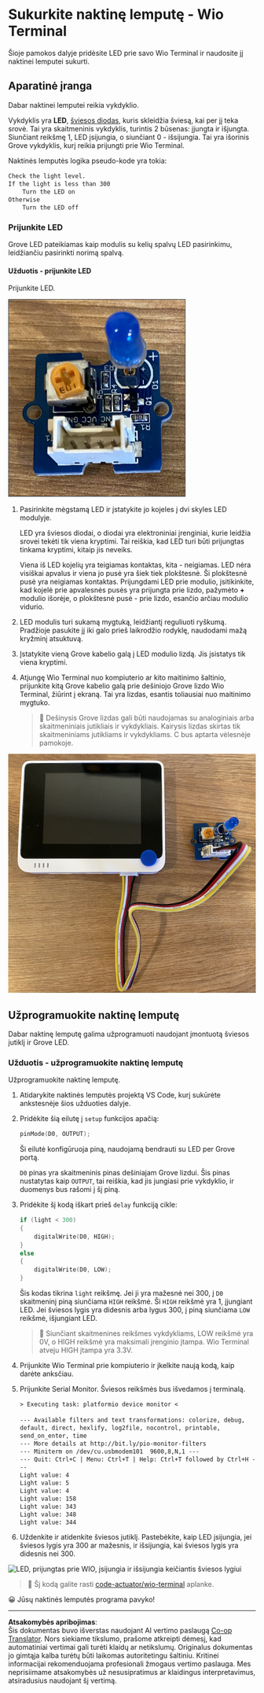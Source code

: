 <!--
CO_OP_TRANSLATOR_METADATA:
{
  "original_hash": "db44083b4dc6fb06eac83c4f16448940",
  "translation_date": "2025-08-28T20:09:34+00:00",
  "source_file": "1-getting-started/lessons/3-sensors-and-actuators/wio-terminal-actuator.md",
  "language_code": "lt"
}
-->
# Sukurkite naktinę lemputę - Wio Terminal

Šioje pamokos dalyje pridėsite LED prie savo Wio Terminal ir naudosite jį naktinei lemputei sukurti.

## Aparatinė įranga

Dabar naktinei lemputei reikia vykdyklio.

Vykdyklis yra **LED**, [šviesos diodas](https://wikipedia.org/wiki/Light-emitting_diode), kuris skleidžia šviesą, kai per jį teka srovė. Tai yra skaitmeninis vykdyklis, turintis 2 būsenas: įjungta ir išjungta. Siunčiant reikšmę 1, LED įsijungia, o siunčiant 0 - išsijungia. Tai yra išorinis Grove vykdyklis, kurį reikia prijungti prie Wio Terminal.

Naktinės lemputės logika pseudo-kode yra tokia:

```output
Check the light level.
If the light is less than 300
    Turn the LED on
Otherwise
    Turn the LED off
```

### Prijunkite LED

Grove LED pateikiamas kaip modulis su kelių spalvų LED pasirinkimu, leidžiančiu pasirinkti norimą spalvą.

#### Užduotis - prijunkite LED

Prijunkite LED.

![Grove LED](../../../../../translated_images/grove-led.6c853be93f473cf2c439cfc74bb1064732b22251a83cedf66e62f783f9cc1a79.lt.png)

1. Pasirinkite mėgstamą LED ir įstatykite jo kojeles į dvi skyles LED modulyje.

    LED yra šviesos diodai, o diodai yra elektroniniai įrenginiai, kurie leidžia srovei tekėti tik viena kryptimi. Tai reiškia, kad LED turi būti prijungtas tinkama kryptimi, kitaip jis neveiks.

    Viena iš LED kojelių yra teigiamas kontaktas, kita - neigiamas. LED nėra visiškai apvalus ir viena jo pusė yra šiek tiek plokštesnė. Ši plokštesnė pusė yra neigiamas kontaktas. Prijungdami LED prie modulio, įsitikinkite, kad kojelė prie apvalesnės pusės yra prijungta prie lizdo, pažymėto **+** modulio išorėje, o plokštesnė pusė - prie lizdo, esančio arčiau modulio vidurio.

1. LED modulis turi sukamą mygtuką, leidžiantį reguliuoti ryškumą. Pradžioje pasukite jį iki galo prieš laikrodžio rodyklę, naudodami mažą kryžminį atsuktuvą.

1. Įstatykite vieną Grove kabelio galą į LED modulio lizdą. Jis įsistatys tik viena kryptimi.

1. Atjungę Wio Terminal nuo kompiuterio ar kito maitinimo šaltinio, prijunkite kitą Grove kabelio galą prie dešiniojo Grove lizdo Wio Terminal, žiūrint į ekraną. Tai yra lizdas, esantis toliausiai nuo maitinimo mygtuko.

    > 💁 Dešinysis Grove lizdas gali būti naudojamas su analoginiais arba skaitmeniniais jutikliais ir vykdykliais. Kairysis lizdas skirtas tik skaitmeniniams jutikliams ir vykdykliams. C bus aptarta vėlesnėje pamokoje.

![Grove LED prijungtas prie dešiniojo lizdo](../../../../../translated_images/wio-led.265a1897e72d7f21c753257516a4b677d8e30ce2b95fee98189458b3275ba0a6.lt.png)

## Užprogramuokite naktinę lemputę

Dabar naktinę lemputę galima užprogramuoti naudojant įmontuotą šviesos jutiklį ir Grove LED.

### Užduotis - užprogramuokite naktinę lemputę

Užprogramuokite naktinę lemputę.

1. Atidarykite naktinės lemputės projektą VS Code, kurį sukūrėte ankstesnėje šios užduoties dalyje.

1. Pridėkite šią eilutę į `setup` funkcijos apačią:

    ```cpp
    pinMode(D0, OUTPUT);
    ```

    Ši eilutė konfigūruoja piną, naudojamą bendrauti su LED per Grove portą.

    `D0` pinas yra skaitmeninis pinas dešiniajam Grove lizdui. Šis pinas nustatytas kaip `OUTPUT`, tai reiškia, kad jis jungiasi prie vykdyklio, ir duomenys bus rašomi į šį piną.

1. Pridėkite šį kodą iškart prieš `delay` funkciją cikle:

    ```cpp
    if (light < 300)
    {
        digitalWrite(D0, HIGH);
    }
    else
    {
        digitalWrite(D0, LOW);
    }
    ```

    Šis kodas tikrina `light` reikšmę. Jei ji yra mažesnė nei 300, į `D0` skaitmeninį piną siunčiama `HIGH` reikšmė. Ši `HIGH` reikšmė yra 1, įjungiant LED. Jei šviesos lygis yra didesnis arba lygus 300, į piną siunčiama `LOW` reikšmė, išjungiant LED.

    > 💁 Siunčiant skaitmenines reikšmes vykdykliams, LOW reikšmė yra 0V, o HIGH reikšmė yra maksimali įrenginio įtampa. Wio Terminal atveju HIGH įtampa yra 3.3V.

1. Prijunkite Wio Terminal prie kompiuterio ir įkelkite naują kodą, kaip darėte anksčiau.

1. Prijunkite Serial Monitor. Šviesos reikšmės bus išvedamos į terminalą.

    ```output
    > Executing task: platformio device monitor <

    --- Available filters and text transformations: colorize, debug, default, direct, hexlify, log2file, nocontrol, printable, send_on_enter, time
    --- More details at http://bit.ly/pio-monitor-filters
    --- Miniterm on /dev/cu.usbmodem101  9600,8,N,1 ---
    --- Quit: Ctrl+C | Menu: Ctrl+T | Help: Ctrl+T followed by Ctrl+H ---
    Light value: 4
    Light value: 5
    Light value: 4
    Light value: 158
    Light value: 343
    Light value: 348
    Light value: 344
    ```

1. Uždenkite ir atidenkite šviesos jutiklį. Pastebėkite, kaip LED įsijungia, jei šviesos lygis yra 300 ar mažesnis, ir išsijungia, kai šviesos lygis yra didesnis nei 300.

![LED, prijungtas prie WIO, įsijungia ir išsijungia keičiantis šviesos lygiui](../../../../../images/wio-running-assignment-1-1.gif)

> 💁 Šį kodą galite rasti [code-actuator/wio-terminal](../../../../../1-getting-started/lessons/3-sensors-and-actuators/code-actuator/wio-terminal) aplanke.

😀 Jūsų naktinės lemputės programa pavyko!

---

**Atsakomybės apribojimas**:  
Šis dokumentas buvo išverstas naudojant AI vertimo paslaugą [Co-op Translator](https://github.com/Azure/co-op-translator). Nors siekiame tikslumo, prašome atkreipti dėmesį, kad automatiniai vertimai gali turėti klaidų ar netikslumų. Originalus dokumentas jo gimtąja kalba turėtų būti laikomas autoritetingu šaltiniu. Kritinei informacijai rekomenduojama profesionali žmogaus vertimo paslauga. Mes neprisiimame atsakomybės už nesusipratimus ar klaidingus interpretavimus, atsiradusius naudojant šį vertimą.